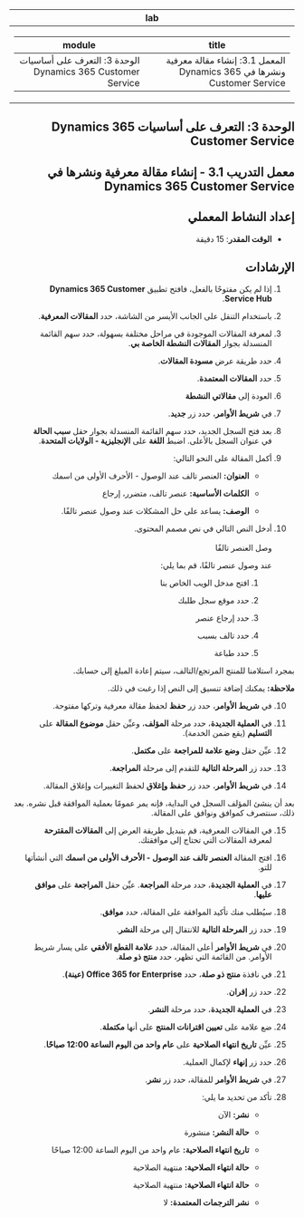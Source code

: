 ﻿<div id="readme" class="Box-body readme blob js-code-block-container p-5 p-xl-6 gist-border-0" dir="rtl">
    <article class="markdown-body entry-content container-lg" itemprop="text"><table>
  <thead>
  <tr>
  <th>lab</th>
  </tr>
  </thead>
  <tbody>
  <tr>
  <td><div><table>
  <thead>
  <tr>
  <th>title</th>
  <th>module</th>
  </tr>
  </thead>
  <tbody>
  <tr>
  <td><div>المعمل 3.1: إنشاء مقالة معرفية ونشرها في Dynamics 365 Customer Service</div></td>
  <td><div>الوحدة 3: التعرف على أساسيات Dynamics 365 Customer Service</div></td>
  </tr>
  </tbody>
</table>
</div></td>
  </tr>
  </tbody>
</table>

الوحدة 3: التعرف على أساسيات Dynamics 365 Customer Service
========================

## معمل التدريب 3.1 - إنشاء مقالة معرفية ونشرها في Dynamics 365 Customer Service

## إعداد النشاط المعملي

  - **الوقت المقدر**: 15 دقيقة

## الإرشادات

1. إذا لم يكن مفتوحًا بالفعل، فافتح تطبيق **Dynamics 365 Customer Service Hub**. 

2. باستخدام التنقل على الجانب الأيسر من الشاشة، حدد **المقالات المعرفية**. 

3. لمعرفة المقالات الموجودة في مراحل مختلفة بسهولة، حدد سهم القائمة المنسدلة بجوار **المقالات النشطة الخاصة بي**. 

4. حدد طريقة عرض **مسودة المقالات**. 

5. حدد **المقالات المعتمدة**. 

6. العودة إلى **مقالاتي النشطة**

7. في **شريط الأوامر**، حدد زر **جديد**. 

8. بعد فتح السجل الجديد، حدد سهم القائمة المنسدلة بجوار حقل **سبب الحالة** في عنوان السجل بالأعلى. اضبط **اللغة** على **الإنجليزية - الولايات المتحدة**.

8. أكمل المقالة على النحو التالي:

	- **العنوان:** العنصر تالف عند الوصول - الأحرف الأولى من اسمك

	- **الكلمات الأساسية:** عنصر تالف، متضرر، إرجاع

	- **الوصف:** يساعد على حل المشكلات عند وصول عنصر تالفًا. 

9. أدخل النص التالي في نص مصمم المحتوى.   
‎  
وصل العنصر تالفًا

	عند وصول عنصر تالفًا، قم بما يلي:

	1. افتح مدخل الويب الخاص بنا

	2. حدد موقع سجل طلبك

	3. حدد إرجاع عنصر

	4. حدد تالف بسبب

	5. حدد طباعة

بمجرد استلامنا للمنتج المرتجع/التالف، سيتم إعادة المبلغ إلى حسابك.

**ملاحظة:** يمكنك إضافة تنسيق إلى النص إذا رغبت في ذلك. 

10. في **شريط الأوامر**، حدد زر **حفظ** لحفظ مقالة معرفية وتركها مفتوحة. 

11. في **العملية الجديدة**، حدد مرحلة **المؤلف**، وعيِّن حقل **موضوع المقالة** على **التسليم** (يقع ضمن الخدمة). 

12. عيِّن حقل **وضع علامة للمراجعة** على **مكتمل**.

13. حدد زر **المرحلة التالية** للتقدم إلى مرحلة **المراجعة**.

14. في **شريط الأوامر**، حدد زر **حفظ وإغلاق** لحفظ التغييرات وإغلاق المقالة.

بعد أن ينشئ المؤلف السجل في البداية، فإنه يمر عمومًا بعملية الموافقة قبل نشره. بعد ذلك، سنتصرف كموافق ونوافق على المقالة. 

15. في المقالات المعرفية، قم بتبديل طريقة العرض إلى **المقالات المقترحة** لمعرفة المقالات التي تحتاج إلى موافقتك. 

16. افتح المقالة **العنصر تالف عند الوصول - الأحرف الأولى من اسمك** التي أنشأتها للتو.

17. في **العملية الجديدة**، حدد مرحلة **المراجعة**. عيِّن حقل **المراجعة** على **موافق عليها**.

18. سيُطلب منك تأكيد الموافقة على المقالة، حدد **موافق**. 

19. حدد زر **المرحلة التالية** للانتقال إلى مرحلة **النشر**. 

20. في **شريط الأوامر** أعلى المقالة، حدد **علامة القطع الأفقي** على يسار شريط الأوامر. من القائمة التي تظهر، حدد **منتج ذو صلة**. 

21. في نافذة **منتج ذو صلة**، حدد **Office 365 for Enterprise (عينة)**.

22. حدد زر **إقران**. 

23. في **العملية الجديدة**، حدد مرحلة **النشر**. 

24. ضع علامة على **تعيين اقترانات المنتج** على أنها **مكتملة**. 

25. عيِّن **تاريخ انتهاء الصلاحية** على **عام واحد من اليوم الساعة 12:00 صباحًا**. 

26. حدد زر **إنهاء** لإكمال العملية. 

27. في **شريط الأوامر** للمقالة، حدد زر **نشر**. 

28. تأكد من تحديد ما يلي:

	- **نشر:** الآن

	- **حالة النشر:** منشورة

	- **تاريخ انتهاء الصلاحية:** عام واحد من اليوم الساعة 12:00 صباحًا

	- **حالة انتهاء الصلاحية:** منتهية الصلاحية

	- **حالة انتهاء الصلاحية:** منتهية الصلاحية

	- **نشر الترجمات المعتمدة:** لا


